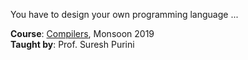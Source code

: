You have to design your own programming language ...

**Course**: [Compilers], Monsoon 2019<br>
**Taught by**: Prof. Suresh Purini

[Compilers]: https://github.com/iiithf/compilers
